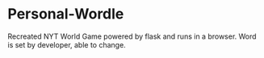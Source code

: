 # Personal-Wordle
Recreated NYT World Game powered by flask and runs in a browser. Word is set by developer, able to change. 
